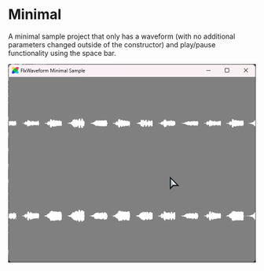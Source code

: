 # Minimal

A minimal sample project that only has a waveform (with no additional parameters changed outside of the constructor) and play/pause functionality using the space bar.

<p align="center">
    <img src="../../images/sample-basic.png" />
</p>
